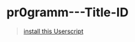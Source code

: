 # pr0gramm---Title-ID
> [install this Userscript](https://github.com/Lokke/pr0gramm---Title-ID/raw/master/pr0gramm_-_Title_ID.user.js) 
